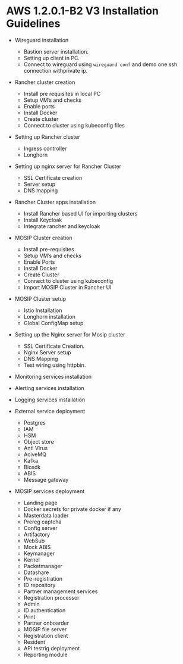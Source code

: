 # AWS 1.2.0.1-B2 V3 Installation Guidelines

* Wireguard installation
    * Bastion server installation.
    * Setting up client in PC.
    * Connect to wireguard using `wireguard conf` and demo one ssh connection withprivate ip.
    
* Rancher cluster creation
    * Install pre requisites in local PC
    * Setup VM’s and checks
    * Enable ports
    * Install Docker
    * Create cluster
    * Connect to cluster using kubeconfig files
    
* Setting up Rancher cluster
    * Ingress controller
    * Longhorn

* Setting up nginx server for Rancher Cluster
    * SSL Certificate creation
    * Server setup
    * DNS mapping
    
* Rancher Cluster apps installation
    * Install Rancher based UI for importing clusters
    * Install Keycloak
    * Integrate rancher and keycloak
    
* MOSIP Cluster creation
    * Install pre-requisites
    * Setup VM’s and checks
    * Enable Ports
    * Install Docker
    * Create Cluster
    * Connect to cluster using kubeconfig
    * Import MOSIP Cluster in Rancher UI
    
* MOSIP Cluster setup
    * Istio Installation
    * Longhorn installation
    * Global ConfigMap setup
    
* Setting up the Nginx server for Mosip cluster
    * SSL Certificate Creation.
    * Nginx Server setup
    * DNS Mapping
    * Test wiring using httpbin.
    
* Monitoring services installation

* Alerting services installation

* Logging services installation

* External service deployment
    * Postgres
    * IAM
    * HSM
    * Object store
    * Anti Virus
    * AciveMQ
    * Kafka
    * Biosdk
    * ABIS
    * Message gateway
    
* MOSIP services deployment
    * Landing page
    * Docker secrets for private docker if any
    * Masterdata loader
    * Prereg captcha
    * Config server
    * Artifactory
    * WebSub
    * Mock ABIS
    * Keymanager
    * Kernel
    * Packetmanager
    * Datashare
    * Pre-registration
    * ID repository
    * Partner management services
    * Registration processor
    * Admin
    * ID authentication
    * Print
    * Partner onboarder
    * MOSIP file server
    * Registration client
    * Resident
    * API testrig deployment
    * Reporting module
